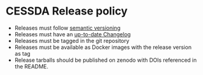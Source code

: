 # CESSDA Release policy

* Releases must follow [semantic versioning](https://semver.org/)
* Releases must have an [up-to-date Changelog](https://technical-reference.readthedocs.io/en/v0.1/developer-guidelines/06-changelog.html)
* Releases must be tagged in the git repository
* Releases must be available as Docker images with the release version as tag
* Release tarballs should be published on zenodo with DOIs referenced in the README.

